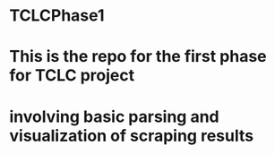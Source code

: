 # TCLCPhase1
#
# This is the repo for the first phase for TCLC project
# involving basic parsing and visualization of scraping results

